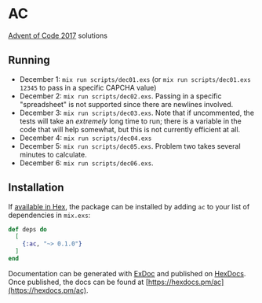 # AC

[Advent of Code 2017](http://adventofcode.com/2017) solutions

## Running
* December 1:  `mix run scripts/dec01.exs` (or `mix run scripts/dec01.exs 12345`
  to pass in a specific CAPCHA value)
* December 2:  `mix run scripts/dec02.exs`.  Passing in a specific "spreadsheet"
  is not supported since there are newlines involved.
* December 3:  `mix run scripts/dec03.exs`.  Note that if uncommented, the tests
  will take an _extremely_ long time to run; there is a variable in the code
  that will help somewhat, but this is not currently efficient at all.
* December 4:  `mix run scripts/dec04.exs`
* December 5:  `mix run scripts/dec05.exs`.  Problem two takes several minutes
  to calculate.
* December 6:  `mix run scripts/dec06.exs`.

## Installation

If [available in Hex](https://hex.pm/docs/publish), the package can be installed
by adding `ac` to your list of dependencies in `mix.exs`:

```elixir
def deps do
  [
    {:ac, "~> 0.1.0"}
  ]
end
```

Documentation can be generated with [ExDoc](https://github.com/elixir-lang/ex_doc)
and published on [HexDocs](https://hexdocs.pm). Once published, the docs can
be found at [https://hexdocs.pm/ac](https://hexdocs.pm/ac).
